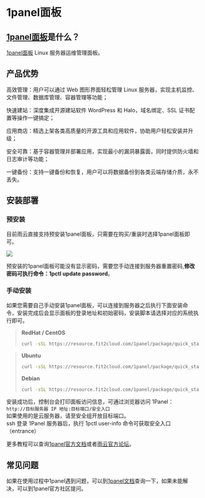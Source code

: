 # 1panel面板

## [1panel面板](https://1panel.cn/docs/)是什么？
[1panel面板](https://1panel.cn/docs/) Linux 服务器运维管理面板。

## 产品优势

高效管理：用户可以通过 Web 图形界面轻松管理 Linux 服务器，实现主机监控、文件管理、数据库管理、容器管理等功能；

快速建站：深度集成开源建站软件 WordPress 和 Halo，域名绑定、SSL 证书配置等操作一键搞定；

应用商店：精选上架各类高质量的开源工具和应用软件，协助用户轻松安装并升级；

安全可靠：基于容器管理并部署应用，实现最小的漏洞暴露面，同时提供防火墙和日志审计等功能；

一键备份：支持一键备份和恢复，用户可以将数据备份到各类云端存储介质，永不丢失。

## 安装部署

### 预安装

目前雨云直接支持预安装1panel面板，只需要在购买/重装时选择1panel面板即可。

![](https://cn-sy1.rains3.com/rainyun-assets/pic/2024/03/20240311103038_49c9dd47f8b2aac1c0bbf083de61ddb3.png)

预安装的1panel面板可能没有显示密码，需要您手动连接到服务器重置密码,**修改密码可执行命令：1pctl update password**。

### 手动安装

如果您需要自己手动安装1panel面板，可以连接到服务器之后执行下面安装命令，安装完成后会显示面板的登录地址和初始密码，安装脚本请选择对应的系统执行即可。

> **RedHat / CentOS**
> ```bash
> curl -sSL https://resource.fit2cloud.com/1panel/package/quick_start.sh -o quick_start.sh && sh quick_start.sh
> ```

> **Ubuntu**
> ```bash
> curl -sSL https://resource.fit2cloud.com/1panel/package/quick_start.sh -o quick_start.sh && sudo bash quick_start.sh
> ```
> **Debian**
> ```bash
> curl -sSL https://resource.fit2cloud.com/1panel/package/quick_start.sh -o quick_start.sh && bash quick_start.sh
> ```

安装成功后，控制台会打印面板访问信息，可通过浏览器访问 1Panel： <br/>
`http://目标服务器 IP 地址:目标端口/安全入口`<br/>
如果使用的是云服务器，请至安全组开放目标端口。<br/>
ssh 登录 1Panel 服务器后，执行 1pctl user-info 命令可获取安全入口（entrance）<br/>

更多教程可以查询[1panel官方文档](https://1panel.cn/docs/)或者[雨云官方论坛](https://forum.rainyun.com/search?q=1panel)。

## 常见问题

如果在使用过程中1panel遇到问题，可以到[1panel文档](https://1panel.cn/docs/faq/faq/)查询一下，如果未能解决，可以到1panel官方社区提问。